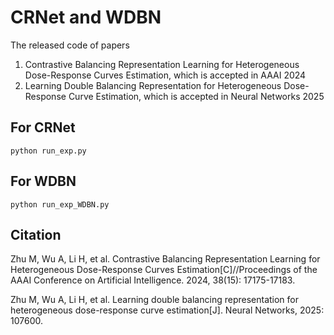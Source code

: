 # CRNet and WDBN
The released code of papers 

1. Contrastive Balancing Representation Learning for Heterogeneous Dose-Response Curves Estimation, which is accepted in AAAI 2024
2. Learning Double Balancing Representation for Heterogeneous Dose-Response Curve Estimation, which is accepted in Neural Networks 2025

## For CRNet
```
python run_exp.py
```

## For WDBN
```
python run_exp_WDBN.py
```

## Citation
Zhu M, Wu A, Li H, et al. Contrastive Balancing Representation Learning for Heterogeneous Dose-Response Curves Estimation[C]//Proceedings of the AAAI Conference on Artificial Intelligence. 2024, 38(15): 17175-17183.

Zhu M, Wu A, Li H, et al. Learning double balancing representation for heterogeneous dose-response curve estimation[J]. Neural Networks, 2025: 107600.
